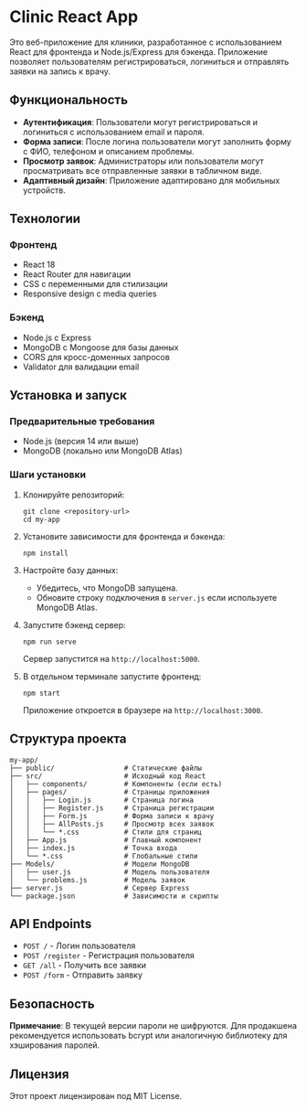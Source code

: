 # Clinic React App

Это веб-приложение для клиники, разработанное с использованием React для фронтенда и Node.js/Express для бэкенда. Приложение позволяет пользователям регистрироваться, логиниться и отправлять заявки на запись к врачу.

## Функциональность

- **Аутентификация**: Пользователи могут регистрироваться и логиниться с использованием email и пароля.
- **Форма записи**: После логина пользователи могут заполнить форму с ФИО, телефоном и описанием проблемы.
- **Просмотр заявок**: Администраторы или пользователи могут просматривать все отправленные заявки в табличном виде.
- **Адаптивный дизайн**: Приложение адаптировано для мобильных устройств.

## Технологии

### Фронтенд

- React 18
- React Router для навигации
- CSS с переменными для стилизации
- Responsive design с media queries

### Бэкенд

- Node.js с Express
- MongoDB с Mongoose для базы данных
- CORS для кросс-доменных запросов
- Validator для валидации email

## Установка и запуск

### Предварительные требования

- Node.js (версия 14 или выше)
- MongoDB (локально или MongoDB Atlas)

### Шаги установки

1. Клонируйте репозиторий:

   ```
   git clone <repository-url>
   cd my-app
   ```

2. Установите зависимости для фронтенда и бэкенда:

   ```
   npm install
   ```

3. Настройте базу данных:

   - Убедитесь, что MongoDB запущена.
   - Обновите строку подключения в `server.js` если используете MongoDB Atlas.

4. Запустите бэкенд сервер:

   ```
   npm run serve
   ```

   Сервер запустится на `http://localhost:5000`.

5. В отдельном терминале запустите фронтенд:
   ```
   npm start
   ```
   Приложение откроется в браузере на `http://localhost:3000`.

## Структура проекта

```
my-app/
├── public/                 # Статические файлы
├── src/                    # Исходный код React
│   ├── components/         # Компоненты (если есть)
│   ├── pages/              # Страницы приложения
│   │   ├── Login.js        # Страница логина
│   │   ├── Register.js     # Страница регистрации
│   │   ├── Form.js         # Форма записи к врачу
│   │   ├── AllPosts.js     # Просмотр всех заявок
│   │   └── *.css           # Стили для страниц
│   ├── App.js              # Главный компонент
│   ├── index.js            # Точка входа
│   └── *.css               # Глобальные стили
├── Models/                 # Модели MongoDB
│   ├── user.js             # Модель пользователя
│   └── problems.js         # Модель заявок
├── server.js               # Сервер Express
└── package.json            # Зависимости и скрипты
```

## API Endpoints

- `POST /` - Логин пользователя
- `POST /register` - Регистрация пользователя
- `GET /all` - Получить все заявки
- `POST /form` - Отправить заявку

## Безопасность

**Примечание**: В текущей версии пароли не шифруются. Для продакшена рекомендуется использовать bcrypt или аналогичную библиотеку для хэширования паролей.

## Лицензия

Этот проект лицензирован под MIT License.
